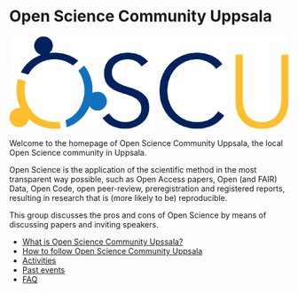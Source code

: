 # Open Science Community Uppsala

![The Open Science Community Uppsala logo](logo/oscu_logo.png)

Welcome to the homepage of Open Science Community Uppsala,
the local Open Science community in Uppsala.

Open Science is the application of the scientific method
in the most transparent way possible,
such as Open Access papers, Open (and FAIR) Data,
Open Code, open peer-review, preregistration and registered reports,
resulting in research that is (more likely to be) reproducible.

This group discusses the pros and cons of Open Science
by means of discussing papers and inviting speakers.

- [What is Open Science Community Upssala?](content/what.md)
- [How to follow Open Science Community Uppsala](content/follow.md)
- [Activities](content/activities.md)
- [Past events](content/events.md)
- [FAQ](content/faq.md)

